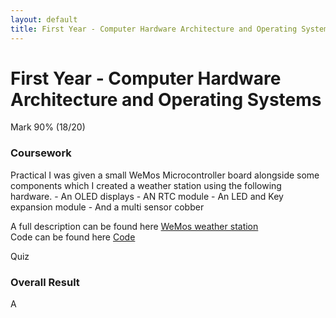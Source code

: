 ```yaml
---
layout: default
title: First Year - Computer Hardware Architecture and Operating Systems
---
```


# First Year - Computer Hardware Architecture and Operating Systems

Mark 90% (18/20)

### Coursework
Practical
    I was given a small WeMos Microcontroller board alongside some components which I created a weather station using the following hardware.
    - An OLED displays
    - AN RTC module
    - An LED and Key expansion module
    - And a multi sensor cobber
    
A full description can be found here [WeMos weather station](WeMos_hand_in.pdf) \
Code can be found here [Code](WeMos.ino)

Quiz

### Overall Result 
A 